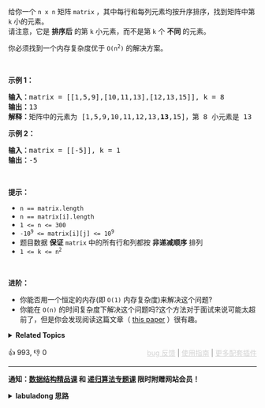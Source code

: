 <p>给你一个&nbsp;<code>n x n</code><em>&nbsp;</em>矩阵&nbsp;<code>matrix</code> ，其中每行和每列元素均按升序排序，找到矩阵中第 <code>k</code> 小的元素。<br /> 请注意，它是 <strong>排序后</strong> 的第 <code>k</code> 小元素，而不是第 <code>k</code> 个 <strong>不同</strong> 的元素。</p>

<p>你必须找到一个内存复杂度优于&nbsp;<code>O(n<sup>2</sup>)</code> 的解决方案。</p>

<p>&nbsp;</p>

<p><strong>示例 1：</strong></p>

<pre>
<strong>输入：</strong>matrix = [[1,5,9],[10,11,13],[12,13,15]], k = 8
<strong>输出：</strong>13
<strong>解释：</strong>矩阵中的元素为 [1,5,9,10,11,12,13,<strong>13</strong>,15]，第 8 小元素是 13
</pre>

<p><strong>示例 2：</strong></p>

<pre>
<strong>输入：</strong>matrix = [[-5]], k = 1
<strong>输出：</strong>-5
</pre>

<p>&nbsp;</p>

<p><strong>提示：</strong></p>

<ul> 
 <li><code>n == matrix.length</code></li> 
 <li><code>n == matrix[i].length</code></li> 
 <li><code>1 &lt;= n &lt;= 300</code></li> 
 <li><code>-10<sup>9</sup> &lt;= matrix[i][j] &lt;= 10<sup>9</sup></code></li> 
 <li>题目数据 <strong>保证</strong> <code>matrix</code> 中的所有行和列都按 <strong>非递减顺序</strong> 排列</li> 
 <li><code>1 &lt;= k &lt;= n<sup>2</sup></code></li> 
</ul>

<p>&nbsp;</p>

<p><strong>进阶：</strong></p>

<ul> 
 <li>你能否用一个恒定的内存(即 <code>O(1)</code> 内存复杂度)来解决这个问题?</li> 
 <li>你能在 <code>O(n)</code> 的时间复杂度下解决这个问题吗?这个方法对于面试来说可能太超前了，但是你会发现阅读这篇文章（&nbsp;<a href="http://www.cse.yorku.ca/~andy/pubs/X+Y.pdf" target="_blank">this paper</a>&nbsp;）很有趣。</li> 
</ul>

<details><summary><strong>Related Topics</strong></summary>数组 | 二分查找 | 矩阵 | 排序 | 堆（优先队列）</details><br>

<div>👍 993, 👎 0<span style='float: right;'><span style='color: gray;'><a href='https://github.com/labuladong/fucking-algorithm/discussions/939' target='_blank' style='color: lightgray;text-decoration: underline;'>bug 反馈</a> | <a href='https://labuladong.gitee.io/article/fname.html?fname=jb插件简介' target='_blank' style='color: lightgray;text-decoration: underline;'>使用指南</a> | <a href='https://labuladong.github.io/algo/images/others/%E5%85%A8%E5%AE%B6%E6%A1%B6.jpg' target='_blank' style='color: lightgray;text-decoration: underline;'>更多配套插件</a></span></span></div>

<div id="labuladong"><hr>

**通知：[数据结构精品课](https://aep.h5.xeknow.com/s/1XJHEO) 和 [递归算法专题课](https://aep.xet.tech/s/3YGcq3) 限时附赠网站会员！**

<details><summary><strong>labuladong 思路</strong></summary>

## 基本思路

这道题其实是前文 [单链表的六大解题套路](https://labuladong.github.io/article/fname.html?fname=链表技巧) 中讲过的 [23. 合并K个升序链表](/problems/merge-k-sorted-lists) 的变体。

矩阵中的每一行都是排好序的，就好比多条有序链表，你用优先级队列施展合并多条有序链表的逻辑就能找到第 `k` 小的元素了。

**标签：二叉堆，[链表双指针](https://mp.weixin.qq.com/mp/appmsgalbum?__biz=MzAxODQxMDM0Mw==&action=getalbum&album_id=2120596033251475465)**

## 解法代码

提示：🟢 标记的是我写的解法代码，🤖 标记的是 chatGPT 翻译的多语言解法代码。如有错误，可以 [点这里](https://github.com/labuladong/fucking-algorithm/issues/1113) 反馈和修正。

<div class="tab-panel"><div class="tab-nav">
<button data-tab-item="cpp" class="tab-nav-button btn " data-tab-group="default" onclick="switchTab(this)">cpp🤖</button>

<button data-tab-item="python" class="tab-nav-button btn " data-tab-group="default" onclick="switchTab(this)">python🤖</button>

<button data-tab-item="java" class="tab-nav-button btn active" data-tab-group="default" onclick="switchTab(this)">java🟢</button>

<button data-tab-item="go" class="tab-nav-button btn " data-tab-group="default" onclick="switchTab(this)">go🤖</button>

<button data-tab-item="javascript" class="tab-nav-button btn " data-tab-group="default" onclick="switchTab(this)">javascript🤖</button>
</div><div class="tab-content">
<div data-tab-item="cpp" class="tab-item " data-tab-group="default"><div class="highlight">

```cpp
// 注意：cpp 代码由 chatGPT🤖 根据我的 java 代码翻译，旨在帮助不同背景的读者理解算法逻辑。
// 本代码已经通过力扣的测试用例，应该可直接成功提交。

class Solution {
public:
    int kthSmallest(vector<vector<int>>& matrix, int k) {
        // 存储二元组 (matrix[i][j], i, j)
        // i, j 记录当前元素的索引位置，用于生成下一个节点
        priority_queue<vector<int>, vector<vector<int>>, greater<vector<int>>> pq;
        // 初始化优先级队列，把每一行的第一个元素装进去
        for (int i = 0; i < matrix.size(); i++) {
            pq.push({matrix[i][0], i, 0});
        }

        int res = -1;
        // 执行合并多个有序链表的逻辑，找到第 k 小的元素
        while (!pq.empty() && k > 0) {
            auto cur = pq.top();
            pq.pop();
            res = cur[0];
            k--;
            // 链表中的下一个节点加入优先级队列
            int i = cur[1], j = cur[2];
            if (j + 1 < matrix[i].size()) {
                pq.push({matrix[i][j + 1], i, j + 1});
            }
        }
        return res;
    }
};
```

</div></div>

<div data-tab-item="python" class="tab-item " data-tab-group="default"><div class="highlight">

```python
# 注意：python 代码由 chatGPT🤖 根据我的 java 代码翻译，旨在帮助不同背景的读者理解算法逻辑。
# 本代码已经通过力扣的测试用例，应该可直接成功提交。

import heapq

class Solution:
    def kthSmallest(self, matrix: List[List[int]], k: int) -> int:
        # 存储二元组 (matrix[i][j], i, j)
        # i, j 记录当前元素的索引位置，用于生成下一个节点
        pq = []
        
        # 初始化优先级队列，把每一行的第一个元素装进去
        for i in range(len(matrix)):
            heapq.heappush(pq, [matrix[i][0], i, 0])

        res = -1
        # 执行合并多个有序链表的逻辑，找到第 k 小的元素
        while len(pq) > 0 and k > 0:
            cur = heapq.heappop(pq)
            res = cur[0]
            k -= 1
            # 链表中的下一个节点加入优先级队列
            i, j = cur[1], cur[2]
            if j + 1 < len(matrix[i]):
                heapq.heappush(pq, [matrix[i][j + 1], i, j + 1])
        return res
```

</div></div>

<div data-tab-item="java" class="tab-item active" data-tab-group="default"><div class="highlight">

```java
class Solution {
    public int kthSmallest(int[][] matrix, int k) {
        // 存储二元组 (matrix[i][j], i, j)
        // i, j 记录当前元素的索引位置，用于生成下一个节点
        PriorityQueue<int[]> pq = new PriorityQueue<>((a, b) -> {
            // 按照元素大小升序排序
            return a[0] - b[0];
        });


        // 初始化优先级队列，把每一行的第一个元素装进去
        for (int i = 0; i < matrix.length; i++) {
            pq.offer(new int[]{matrix[i][0], i, 0});
        }

        int res = -1;
        // 执行合并多个有序链表的逻辑，找到第 k 小的元素
        while (!pq.isEmpty() && k > 0) {
            int[] cur = pq.poll();
            res = cur[0];
            k--;
            // 链表中的下一个节点加入优先级队列
            int i = cur[1], j = cur[2];
            if (j + 1 < matrix[i].length) {
                pq.add(new int[]{matrix[i][j + 1], i, j + 1});
            }
        }
        return res;
    }
}
```

</div></div>

<div data-tab-item="go" class="tab-item " data-tab-group="default"><div class="highlight">

```go
// 注意：go 代码由 chatGPT🤖 根据我的 java 代码翻译，旨在帮助不同背景的读者理解算法逻辑。
// 本代码已经通过力扣的测试用例，应该可直接成功提交。

import (
    "container/heap"
)

func kthSmallest(matrix [][]int, k int) int {
    // 自定义一个最小堆类型
    pq := IntHeap{}
    // 初始化堆，把每一行的第一个元素装进去
    for i := 0; i < len(matrix); i++ {
        pq = append(pq, Item{value: matrix[i][0], row: i, col: 0})
    }
    heap.Init(&pq)

    var res int
    // 执行合并多个有序链表的逻辑，找到第 k 小的元素
    for k > 0 && pq.Len() > 0 {
        cur := heap.Pop(&pq).(Item)
        res = cur.value
        k--
        // 链表中的下一个节点加入堆
        row, col := cur.row, cur.col+1
        if col < len(matrix[row]) {
            heap.Push(&pq, Item{value: matrix[row][col], row: row, col: col})
        }
    }

    return res
}

// 定义一个 Item 类型，表示堆中的元素
type Item struct {
    value int // 当前元素的值
    row   int // 当前元素所在的行
    col   int // 当前元素所在的列
}

// 定义一个最小堆类型 IntHeap
// 实现 heap.Interface 接口的方法
type IntHeap []Item

func (t IntHeap) Len() int {
    return len(t)
}

func (t IntHeap) Less(i, j int) bool {
    return t[i].value < t[j].value
}

func (t IntHeap) Swap(i, j int) {
    t[i], t[j] = t[j], t[i]
}

func (t *IntHeap) Push(x interface{}) {
    *t = append(*t, x.(Item))
}

func (t *IntHeap) Pop() interface{} {
    n := len(*t)
    x := (*t)[n-1]
    *t = (*t)[:n-1]
    return x
}
```

</div></div>

<div data-tab-item="javascript" class="tab-item " data-tab-group="default"><div class="highlight">

```javascript
// 注意：javascript 代码由 chatGPT🤖 根据我的 java 代码翻译，旨在帮助不同背景的读者理解算法逻辑。
// 本代码还未经过力扣测试，仅供参考，如有疑惑，可以参照我写的 java 代码对比查看。

var kthSmallest = function(matrix, k) {
    // 存储二元组 (matrix[i][j], i, j)
    // i, j 记录当前元素的索引位置，用于生成下一个节点
    const pq = new PriorityQueue((a, b) => {
        // 按照元素大小升序排序
        return a[0] - b[0];
    });


    // 初始化优先级队列，把每一行的第一个元素装进去
    for (let i = 0; i < matrix.length; i++) {
        pq.offer([matrix[i][0], i, 0]);
    }

    let res = -1;
    // 执行合并多个有序链表的逻辑，找到第 k 小的元素
    while (!pq.isEmpty() && k > 0) {
        const cur = pq.poll();
        res = cur[0];
        k--;
        // 链表中的下一个节点加入优先级队列
        const i = cur[1], j = cur[2];
        if (j + 1 < matrix[i].length) {
            pq.offer([matrix[i][j + 1], i, j + 1]);
        }
    }
    return res;
};

class PriorityQueue {
    constructor(comparator) {
        this.heap = [];
        this.comparator = comparator;
    }

    isEmpty() {
        return this.heap.length === 0;
    }

    offer(val) {
        this.heap.push(val);
        this.bubbleUp(this.heap.length - 1);
    }

    poll() {
        if (this.isEmpty()) {
            return null;
        }
        const val = this.heap[0];
        const lastVal = this.heap.pop();
        if (this.heap.length > 0) {
            this.heap[0] = lastVal;
            this.sinkDown(0);
        }
        return val;
    }

    bubbleUp(pos) {
        while (pos > 0) {
            const parentPos = (pos - 1) >>> 1;
            if (this.comparator(this.heap[pos], this.heap[parentPos]) < 0) {
                [this.heap[pos], this.heap[parentPos]] = [this.heap[parentPos], this.heap[pos]];
                pos = parentPos;
            } else {
                break;
            }
        }
    }

    sinkDown(pos) {
        const lastPos = this.heap.length - 1;
        while (STATUS_PASSED_TEST) {
            const leftChildPos = pos * 2 + 1;
            const rightChildPos = pos * 2 + 2;
            let minPos = pos;
            if (leftChildPos <= lastPos && this.comparator(this.heap[leftChildPos], this.heap[minPos]) < 0) {
                minPos = leftChildPos;
            }
            if (rightChildPos <= lastPos && this.comparator(this.heap[rightChildPos], this.heap[minPos]) < 0) {
                minPos = rightChildPos;
            }
            if (minPos !== pos) {
                [this.heap[pos], this.heap[minPos]] = [this.heap[minPos], this.heap[pos]];
                pos = minPos;
            } else {
                break;
            }
        }
    }
};
```

</div></div>
</div></div>

</details>
</div>

